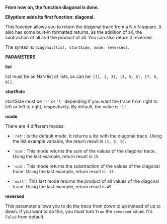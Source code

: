 
**From now on, the function diagonal is done.**

**Ellyptium adds its first function: diagonal.**

This function allows you to return the diagonal trace from a N x N square. It also has some built-in formatted returns, as the addition of all, the subtraction of all and the product of all. You can also return it reversed.

The syntax is:
`diagonal(list, startSide, mode, reversed)`.

**PARAMETERS**

**list**

list must be an NxN list of lists, as can be:
`[[1, 2, 3], [4, 5, 6], [7, 8, 9]]`.

**startSide**

startSide must be `'r'` or `'l'` depending if you want the trace from right to left or left to right, respectively.
By default, the value is `'l'`.

**mode**

There are 4 different modes:

- `'ret'`: Is the default mode. It returns a list with the diagonal trace. Using the list example variable, the return result is `[1, 5, 9]`.

- `'sum'`: This mode returns the sum of the values of the diagonal trace. Using the last example, return result is `15`.

- `'sub'`: This mode returns the substraction of the values of the diagonal trace. Using the last example, return result is `-13`.

- `'mult'`: This last mode returns the product of all values of the diagonal trace. Using the last example, return result is `45`.

**reversed**

This parameter allows you to do the trace from down to up instead of up to down.
If you want to do this, you must turn `True` the `reversed` value. It's `False` from default.
